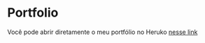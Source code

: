 # Portfolio

Você pode abrir diretamente o meu portfólio no Heruko [nesse link](https://matheusportfolio.herokuapp.com)
